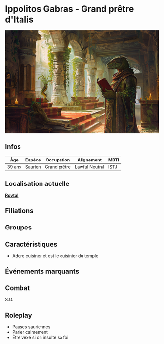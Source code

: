 # Ippolitos Gabras - Grand prêtre d'Italis
![Ippolitos](../../../_images/ippolitos.png)

## Infos 

| Âge | Espèce | Occupation | Alignement | MBTI |
| --- | ------ | ---------- | ---------- | ---- |
| 39 ans | Saurien | Grand prêtre | Lawful Neutral| ISTJ |

## Localisation actuelle
[**Rovtal**](../../VILLES/Rovtal.md)

## Filiations

## Groupes 

## Caractéristiques
* Adore cuisiner et est le cuisinier du temple

## Événements marquants
## Combat
S.O.

## Roleplay
* Pauses sauriennes
* Parler calmement 
* Être vexé si on insulte sa foi